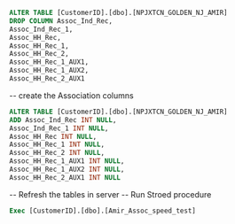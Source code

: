 ```sql
ALTER TABLE [CustomerID].[dbo].[NPJXTCN_GOLDEN_NJ_AMIR]
DROP COLUMN Assoc_Ind_Rec,
Assoc_Ind_Rec_1,
Assoc_HH_Rec,
Assoc_HH_Rec_1,
Assoc_HH_Rec_2,
Assoc_HH_Rec_1_AUX1,
Assoc_HH_Rec_1_AUX2,
Assoc_HH_Rec_2_AUX1
```

-- create the Association columns  

```sql
ALTER TABLE [CustomerID].[dbo].[NPJXTCN_GOLDEN_NJ_AMIR]
ADD Assoc_Ind_Rec INT NULL,
Assoc_Ind_Rec_1 INT NULL,
Assoc_HH_Rec INT NULL,
Assoc_HH_Rec_1 INT NULL,
Assoc_HH_Rec_2 INT NULL,
Assoc_HH_Rec_1_AUX1 INT NULL,
Assoc_HH_Rec_1_AUX2 INT NULL,
Assoc_HH_Rec_2_AUX1 INT NULL 
```
-- Refresh the tables in server
-- Run Stroed procedure
```sql
Exec [CustomerID].[dbo].[Amir_Assoc_speed_test]
```
